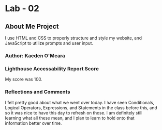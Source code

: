 # Lab - 02

## About Me Project

I use HTML and CSS to properly structure and style my website, and JavaScript to utilize prompts and user input.

### Author: Kaeden O'Meara

### Lighthouse Accessability Report Score

My score was 100.

### Reflections and Comments

I felt pretty good about what we went over today. I have seen Conditionals, Logical Operators, Expressions, and Statements in the class before this, and so it was nice to have this day to refresh on those. I am definitely still learning what all these mean, and I plan to learn to hold onto that information better over time.